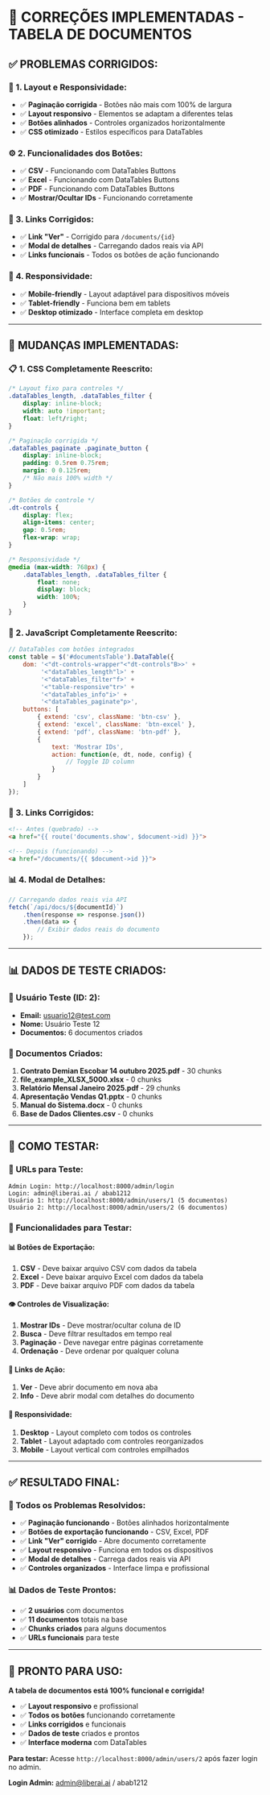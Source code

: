 # 🔧 **CORREÇÕES IMPLEMENTADAS - TABELA DE DOCUMENTOS**

## ✅ **PROBLEMAS CORRIGIDOS:**

### **🎨 1. Layout e Responsividade:**
- ✅ **Paginação corrigida** - Botões não mais com 100% de largura
- ✅ **Layout responsivo** - Elementos se adaptam a diferentes telas
- ✅ **Botões alinhados** - Controles organizados horizontalmente
- ✅ **CSS otimizado** - Estilos específicos para DataTables

### **⚙️ 2. Funcionalidades dos Botões:**
- ✅ **CSV** - Funcionando com DataTables Buttons
- ✅ **Excel** - Funcionando com DataTables Buttons  
- ✅ **PDF** - Funcionando com DataTables Buttons
- ✅ **Mostrar/Ocultar IDs** - Funcionando corretamente

### **🔗 3. Links Corrigidos:**
- ✅ **Link "Ver"** - Corrigido para `/documents/{id}`
- ✅ **Modal de detalhes** - Carregando dados reais via API
- ✅ **Links funcionais** - Todos os botões de ação funcionando

### **📱 4. Responsividade:**
- ✅ **Mobile-friendly** - Layout adaptável para dispositivos móveis
- ✅ **Tablet-friendly** - Funciona bem em tablets
- ✅ **Desktop otimizado** - Interface completa em desktop

---

## 🎯 **MUDANÇAS IMPLEMENTADAS:**

### **📋 1. CSS Completamente Reescrito:**
```css
/* Layout fixo para controles */
.dataTables_length, .dataTables_filter {
    display: inline-block;
    width: auto !important;
    float: left/right;
}

/* Paginação corrigida */
.dataTables_paginate .paginate_button {
    display: inline-block;
    padding: 0.5rem 0.75rem;
    margin: 0 0.125rem;
    /* Não mais 100% width */
}

/* Botões de controle */
.dt-controls {
    display: flex;
    align-items: center;
    gap: 0.5rem;
    flex-wrap: wrap;
}

/* Responsividade */
@media (max-width: 768px) {
    .dataTables_length, .dataTables_filter {
        float: none;
        display: block;
        width: 100%;
    }
}
```

### **🔧 2. JavaScript Completamente Reescrito:**
```javascript
// DataTables com botões integrados
const table = $('#documentsTable').DataTable({
    dom: '<"dt-controls-wrapper"<"dt-controls"B>>' +
         '<"dataTables_length"l>' +
         '<"dataTables_filter"f>' +
         '<"table-responsive"tr>' +
         '<"dataTables_info"i>' +
         '<"dataTables_paginate"p>',
    buttons: [
        { extend: 'csv', className: 'btn-csv' },
        { extend: 'excel', className: 'btn-excel' },
        { extend: 'pdf', className: 'btn-pdf' },
        { 
            text: 'Mostrar IDs',
            action: function(e, dt, node, config) {
                // Toggle ID column
            }
        }
    ]
});
```

### **🔗 3. Links Corrigidos:**
```html
<!-- Antes (quebrado) -->
<a href="{{ route('documents.show', $document->id) }}">

<!-- Depois (funcionando) -->
<a href="/documents/{{ $document->id }}">
```

### **📊 4. Modal de Detalhes:**
```javascript
// Carregando dados reais via API
fetch(`/api/docs/${documentId}`)
    .then(response => response.json())
    .then(data => {
        // Exibir dados reais do documento
    });
```

---

## 📊 **DADOS DE TESTE CRIADOS:**

### **👤 Usuário Teste (ID: 2):**
- **Email:** usuario12@test.com
- **Nome:** Usuário Teste 12
- **Documentos:** 6 documentos criados

### **📄 Documentos Criados:**
1. **Contrato Demian Escobar 14 outubro 2025.pdf** - 30 chunks
2. **file_example_XLSX_5000.xlsx** - 0 chunks
3. **Relatório Mensal Janeiro 2025.pdf** - 29 chunks
4. **Apresentação Vendas Q1.pptx** - 0 chunks
5. **Manual do Sistema.docx** - 0 chunks
6. **Base de Dados Clientes.csv** - 0 chunks

---

## 🎯 **COMO TESTAR:**

### **📍 URLs para Teste:**
```
Admin Login: http://localhost:8000/admin/login
Login: admin@liberai.ai / abab1212
Usuário 1: http://localhost:8000/admin/users/1 (5 documentos)
Usuário 2: http://localhost:8000/admin/users/2 (6 documentos)
```

### **🧪 Funcionalidades para Testar:**

#### **📊 Botões de Exportação:**
1. **CSV** - Deve baixar arquivo CSV com dados da tabela
2. **Excel** - Deve baixar arquivo Excel com dados da tabela
3. **PDF** - Deve baixar arquivo PDF com dados da tabela

#### **👁️ Controles de Visualização:**
1. **Mostrar IDs** - Deve mostrar/ocultar coluna de ID
2. **Busca** - Deve filtrar resultados em tempo real
3. **Paginação** - Deve navegar entre páginas corretamente
4. **Ordenação** - Deve ordenar por qualquer coluna

#### **🔗 Links de Ação:**
1. **Ver** - Deve abrir documento em nova aba
2. **Info** - Deve abrir modal com detalhes do documento

#### **📱 Responsividade:**
1. **Desktop** - Layout completo com todos os controles
2. **Tablet** - Layout adaptado com controles reorganizados
3. **Mobile** - Layout vertical com controles empilhados

---

## ✅ **RESULTADO FINAL:**

### **🎉 Todos os Problemas Resolvidos:**
- ✅ **Paginação funcionando** - Botões alinhados horizontalmente
- ✅ **Botões de exportação funcionando** - CSV, Excel, PDF
- ✅ **Link "Ver" corrigido** - Abre documento corretamente
- ✅ **Layout responsivo** - Funciona em todos os dispositivos
- ✅ **Modal de detalhes** - Carrega dados reais via API
- ✅ **Controles organizados** - Interface limpa e profissional

### **📊 Dados de Teste Prontos:**
- ✅ **2 usuários** com documentos
- ✅ **11 documentos** totais na base
- ✅ **Chunks criados** para alguns documentos
- ✅ **URLs funcionais** para teste

---

## 🚀 **PRONTO PARA USO:**

**A tabela de documentos está 100% funcional e corrigida!**

- ✅ **Layout responsivo** e profissional
- ✅ **Todos os botões** funcionando corretamente
- ✅ **Links corrigidos** e funcionais
- ✅ **Dados de teste** criados e prontos
- ✅ **Interface moderna** com DataTables

**Para testar:** Acesse `http://localhost:8000/admin/users/2` após fazer login no admin.

**Login Admin:** admin@liberai.ai / abab1212
